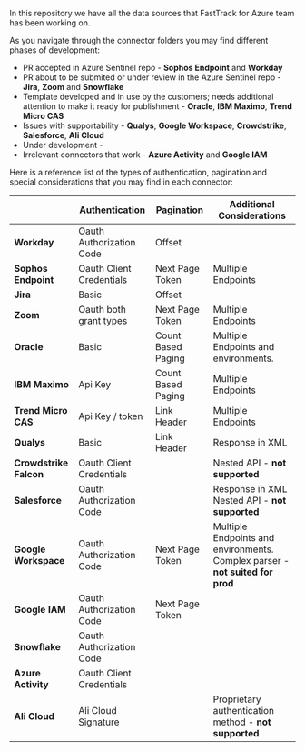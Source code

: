In this repository we have all the data sources that FastTrack for Azure team has been working on. 

As you navigate through the connector folders you may find different phases of development:
  * PR accepted in Azure Sentinel repo - **Sophos Endpoint** and **Workday**
  * PR about to be submited or under review in the Azure Sentinel repo - **Jira**, **Zoom** and **Snowflake**
  * Template developed and in use by the customers; needs additional attention to make it ready for publishment - **Oracle**, **IBM Maximo**, **Trend Micro CAS**
  * Issues with supportability - **Qualys**, **Google Workspace**, **Crowdstrike**, **Salesforce**, **Ali Cloud**
  * Under development - 
  * Irrelevant connectors that work - **Azure Activity** and **Google IAM**

Here is a reference list of the types of authentication, pagination and special considerations that you may find in each connector:

|                        | Authentication              | Pagination         | Additional Considerations                             |
|------------------------|-----------------------------|--------------------|-------------------------------------------------------|
| **Workday**            | Oauth Authorization Code    | Offset             |                                                       |
| **Sophos Endpoint**    | Oauth Client Credentials    | Next Page Token    | Multiple Endpoints                                    |
| **Jira**               | Basic                       | Offset             |                                                       |
| **Zoom**               | Oauth both grant types      | Next Page Token    | Multiple Endpoints                                    |
| **Oracle**             | Basic                       | Count Based Paging | Multiple Endpoints and environments.                  |
| **IBM Maximo**         | Api Key                     | Count Based Paging | Multiple Endpoints                                    |
| **Trend Micro CAS**    | Api Key / token             | Link Header        | Multiple Endpoints                                    |
| **Qualys**             | Basic                       | Link Header        | Response in XML                                       |
| **Crowdstrike Falcon** | Oauth Client Credentials    |                    | Nested API - **not supported**                        |
| **Salesforce**         | Oauth Authorization Code    |                    | Response in XML Nested API - **not supported**        |
| **Google Workspace**   | Oauth Authorization Code    | Next Page Token    | Multiple Endpoints and environments. Complex parser - **not suited for prod**              |
| **Google IAM**         | Oauth Authorization Code    | Next Page Token    |                                                       |
| **Snowflake**          | Oauth Authorization Code    |                    |                                                       |
| **Azure Activity**     | Oauth Client Credentials    |                    |                                                       |
| **Ali Cloud**          | Ali Cloud Signature         |                    | Proprietary authentication method - **not supported** |
